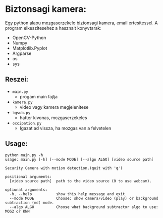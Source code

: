 # Biztonsagi kamera:

Egy python alapu mozgaserzekelo biztonsagi kamera, email ertesitessel.
A program elkeszitesehez a hasznalt konyvtarak:
    
  - OpenCV-Python
  - Numpy
  - Matplotlib.Pyplot
  - Argparse
  - os
  - sys
  
## Reszei:
  
  - `main.py`
      - progam main fajlja
  - `kamera.py`
      - video vagy kamera megjelenitese
  - `bgsub.py`
      - hatter kivonas, mozgaserzekeles
  - `occipation.py`
      - Igazat ad vissza, ha mozgas van a felvetelen

## Usage:

```
python main.py -h
usage: main.py [-h] [--mode MODE] [--algo ALGO] [video source path]

Security Camera with motion detection.(quit with 'q')

positional arguments:
  [video source path]  path to the video source (0 to use webcam).

optional arguments:
  -h, --help           show this help message and exit
  --mode MODE          Choose: show camera/video (play) or background subtraction (md) mode.
  --algo ALGO          Choose what background subtractor algo to use: MOG2 or KNN
 ```
